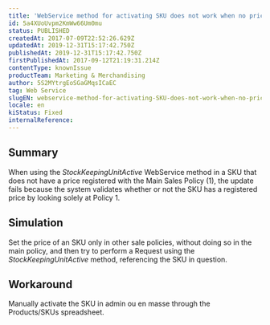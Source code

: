 ```yaml
---
title: 'WebService method for activating SKU does not work when no price is set in the main sales policy'
id: 5a4XUoUvpm2KmWw66Um0mu
status: PUBLISHED
createdAt: 2017-07-09T22:52:26.629Z
updatedAt: 2019-12-31T15:17:42.750Z
publishedAt: 2019-12-31T15:17:42.750Z
firstPublishedAt: 2017-09-12T21:19:31.214Z
contentType: knownIssue
productTeam: Marketing & Merchandising
author: 5S2MYtrgEoSGaGMqsICaEC
tag: Web Service
slugEN: webservice-method-for-activating-SKU-does-not-work-when-no-price-is-set-in-the-main-sales-policy
locale: en
kiStatus: Fixed
internalReference: 
---
```


## Summary

When using the *StockKeepingUnitActive* WebService method in a SKU that does not have a price registered with the Main Sales Policy (1), the update fails because the system validates whether or not the SKU has a registered price by looking solely at Policy 1.

## Simulation

Set the price of an SKU only in other sale policies, without doing so in the main policy, and then try to perform a Request using the *StockKeepingUnitActive* method, referencing the SKU in question.

## Workaround

Manually activate the SKU in admin ou en masse through the Products/SKUs spreadsheet.

